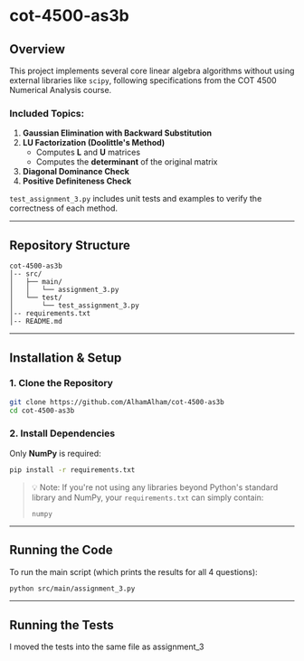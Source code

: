 # cot-4500-as3b

## Overview
This project implements several core linear algebra algorithms without using external libraries like `scipy`, following specifications from the COT 4500 Numerical Analysis course.

### Included Topics:
1. **Gaussian Elimination with Backward Substitution**  
2. **LU Factorization (Doolittle's Method)**  
   - Computes **L** and **U** matrices  
   - Computes the **determinant** of the original matrix  
3. **Diagonal Dominance Check**  
4. **Positive Definiteness Check**

`test_assignment_3.py` includes unit tests and examples to verify the correctness of each method.

---

## Repository Structure
```
cot-4500-as3b
│-- src/
│   ├── main/
│   │   └── assignment_3.py
│   └── test/
│       └── test_assignment_3.py
│-- requirements.txt
│-- README.md
```

---

## Installation & Setup

### **1. Clone the Repository**
```bash
git clone https://github.com/AlhamAlham/cot-4500-as3b
cd cot-4500-as3b
```

### **2. Install Dependencies**
Only **NumPy** is required:
```bash
pip install -r requirements.txt
```

> 💡 Note: If you're not using any libraries beyond Python's standard library and NumPy, your `requirements.txt` can simply contain:
> ```
> numpy
> ```

---

## Running the Code

To run the main script (which prints the results for all 4 questions):
```bash
python src/main/assignment_3.py
```

---

## Running the Tests

I moved the tests into the same file as assignment_3
